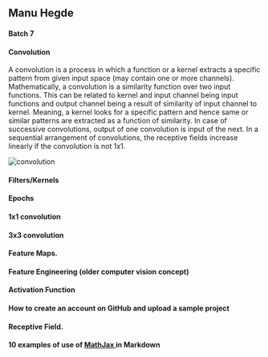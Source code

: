 ## Manu Hegde

#### Batch 7

#### Convolution

A convolution is a process in which a function or a kernel extracts a specific pattern from given input space (may contain one or more channels). Mathematically, a convolution is a similarity function over two input functions. This can be related to kernel and input channel being input functions and output channel being a result of similarity of input channel to kernel. Meaning, a kernel looks for a specific pattern and hence same or similar patterns are extracted as a function of similarity.  In case of successive convolutions, output of one convolution is input of the next. In a sequential arrangement of convolutions, the receptive fields increase linearly if the convolution is not 1x1.

![convolution](/home/manu/dev/learn/ml/eip/convolution.jpeg)



#### Filters/Kernels

#### Epochs

#### 1x1 convolution

#### 3x3 convolution

#### Feature Maps.

#### Feature Engineering (older computer vision concept)

#### Activation Function

#### How to create an account on GitHub and upload a sample project

#### Receptive Field.

#### 10 examples of use of [MathJax ](https://support.typora.io/Markdown-Reference/#math-blocks) in Markdown


